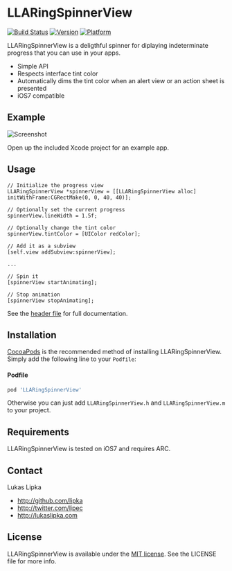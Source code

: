 # LLARingSpinnerView

[![Build Status](https://travis-ci.org/lipka/LLARingSpinnerView.svg)](https://travis-ci.org/lipka/LLARingSpinnerView)
[![Version](http://cocoapod-badges.herokuapp.com/v/LLARingSpinnerView/badge.png)](http://cocoadocs.org/docsets/LLARingSpinnerView)
[![Platform](http://cocoapod-badges.herokuapp.com/p/LLARingSpinnerView/badge.png)](http://cocoadocs.org/docsets/LLARingSpinnerView)

LLARingSpinnerView is a deligthful spinner for diplaying indeterminate progress that you can use in your apps.

- Simple API
- Respects interface tint color
- Automatically dims the tint color when an alert view or an action sheet is presented
- iOS7 compatible

## Example

![Screenshot](http://i.imgur.com/pvM7RMP.png)

Open up the included Xcode project for an example app.

## Usage

``` objc
// Initialize the progress view
LLARingSpinnerView *spinnerView = [[LLARingSpinnerView alloc] initWithFrame:CGRectMake(0, 0, 40, 40)];

// Optionally set the current progress
spinnerView.lineWidth = 1.5f;

// Optionally change the tint color
spinnerView.tintColor = [UIColor redColor];

// Add it as a subview
[self.view addSubview:spinnerView];

...

// Spin it
[spinnerView startAnimating];

// Stop animation
[spinnerView stopAnimating];
```

See the [header file](LLARingSpinnerView/LLARingSpinnerView.h) for full documentation.

## Installation

[CocoaPods](http://cocoapods.org) is the recommended method of installing LLARingSpinnerView. Simply add the following line to your `Podfile`:

#### Podfile

```ruby
pod 'LLARingSpinnerView'
```

Otherwise you can just add `LLARingSpinnerView.h` and `LLARingSpinnerView.m` to your project.

## Requirements

LLARingSpinnerView is tested on iOS7 and requires ARC.

## Contact

Lukas Lipka

- http://github.com/lipka
- http://twitter.com/lipec
- http://lukaslipka.com

## License

LLARingSpinnerView is available under the [MIT license](LICENSE). See the LICENSE file for more info.
